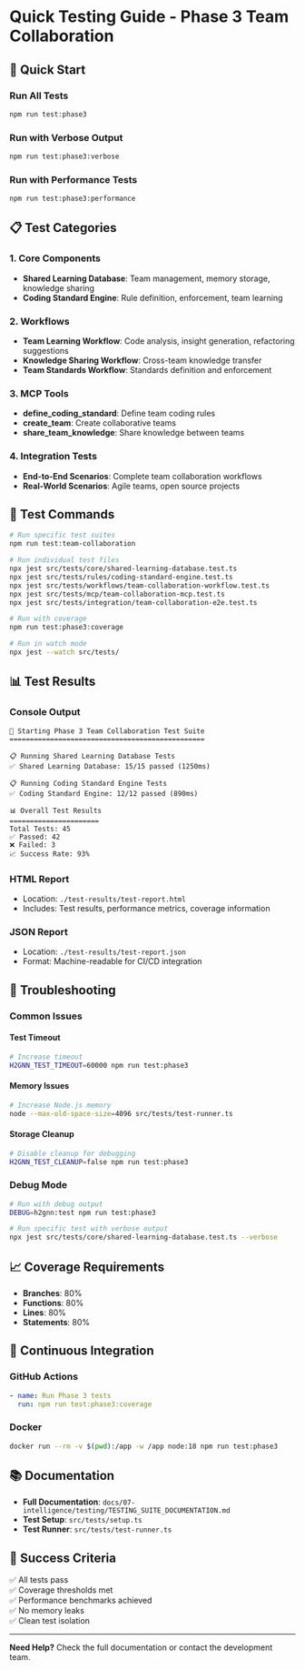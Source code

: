 # Quick Testing Guide - Phase 3 Team Collaboration

## 🚀 Quick Start

### Run All Tests
```bash
npm run test:phase3
```

### Run with Verbose Output
```bash
npm run test:phase3:verbose
```

### Run with Performance Tests
```bash
npm run test:phase3:performance
```

## 📋 Test Categories

### 1. Core Components
- **Shared Learning Database**: Team management, memory storage, knowledge sharing
- **Coding Standard Engine**: Rule definition, enforcement, team learning

### 2. Workflows
- **Team Learning Workflow**: Code analysis, insight generation, refactoring suggestions
- **Knowledge Sharing Workflow**: Cross-team knowledge transfer
- **Team Standards Workflow**: Standards definition and enforcement

### 3. MCP Tools
- **define_coding_standard**: Define team coding rules
- **create_team**: Create collaborative teams
- **share_team_knowledge**: Share knowledge between teams

### 4. Integration Tests
- **End-to-End Scenarios**: Complete team collaboration workflows
- **Real-World Scenarios**: Agile teams, open source projects

## 🔧 Test Commands

```bash
# Run specific test suites
npm run test:team-collaboration

# Run individual test files
npx jest src/tests/core/shared-learning-database.test.ts
npx jest src/tests/rules/coding-standard-engine.test.ts
npx jest src/tests/workflows/team-collaboration-workflow.test.ts
npx jest src/tests/mcp/team-collaboration-mcp.test.ts
npx jest src/tests/integration/team-collaboration-e2e.test.ts

# Run with coverage
npm run test:phase3:coverage

# Run in watch mode
npx jest --watch src/tests/
```

## 📊 Test Results

### Console Output
```
🚀 Starting Phase 3 Team Collaboration Test Suite
================================================

📋 Running Shared Learning Database Tests
✅ Shared Learning Database: 15/15 passed (1250ms)

📋 Running Coding Standard Engine Tests  
✅ Coding Standard Engine: 12/12 passed (890ms)

📊 Overall Test Results
======================
Total Tests: 45
✅ Passed: 42
❌ Failed: 3
📈 Success Rate: 93%
```

### HTML Report
- Location: `./test-results/test-report.html`
- Includes: Test results, performance metrics, coverage information

### JSON Report
- Location: `./test-results/test-report.json`
- Format: Machine-readable for CI/CD integration

## 🐛 Troubleshooting

### Common Issues

#### Test Timeout
```bash
# Increase timeout
H2GNN_TEST_TIMEOUT=60000 npm run test:phase3
```

#### Memory Issues
```bash
# Increase Node.js memory
node --max-old-space-size=4096 src/tests/test-runner.ts
```

#### Storage Cleanup
```bash
# Disable cleanup for debugging
H2GNN_TEST_CLEANUP=false npm run test:phase3
```

### Debug Mode
```bash
# Run with debug output
DEBUG=h2gnn:test npm run test:phase3

# Run specific test with verbose output
npx jest src/tests/core/shared-learning-database.test.ts --verbose
```

## 📈 Coverage Requirements

- **Branches**: 80%
- **Functions**: 80%
- **Lines**: 80%
- **Statements**: 80%

## 🔄 Continuous Integration

### GitHub Actions
```yaml
- name: Run Phase 3 tests
  run: npm run test:phase3:coverage
```

### Docker
```bash
docker run --rm -v $(pwd):/app -w /app node:18 npm run test:phase3
```

## 📚 Documentation

- **Full Documentation**: `docs/07-intelligence/testing/TESTING_SUITE_DOCUMENTATION.md`
- **Test Setup**: `src/tests/setup.ts`
- **Test Runner**: `src/tests/test-runner.ts`

## 🎯 Success Criteria

✅ All tests pass  
✅ Coverage thresholds met  
✅ Performance benchmarks achieved  
✅ No memory leaks  
✅ Clean test isolation  

---

**Need Help?** Check the full documentation or contact the development team.
